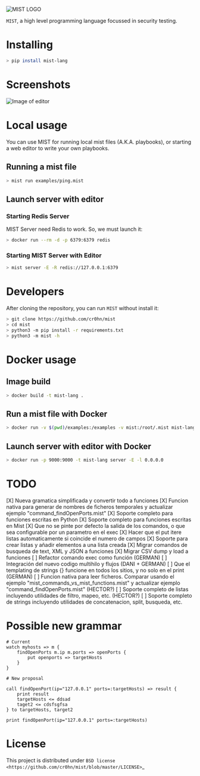 ![MIST LOGO](https://raw.githubusercontent.com/cr0hn/mist/master/docs/source/_static/images/logo-250x250.png)


`MIST`, a high level programming language focussed in security testing.

# Installing

```bash
> pip install mist-lang
```

# Screenshots

![Image of editor](https://raw.githubusercontent.com/cr0hn/mist/master/docs/source/_static/images/MIST_Editor.png)

# Local usage

You can use MIST for running local mist files (A.K.A. playbooks), or starting a
web editor to write your own playbooks.

## Running a mist file

```bash
> mist run examples/ping.mist
```

## Launch server with editor

### Starting Redis Server

MIST Server need Redis to work. So, we must launch it:

```bash
> docker run --rm -d -p 6379:6379 redis
```

### Starting MIST Server with Editor

```bash
> mist server -E -R redis://127.0.0.1:6379
```

# Developers

After cloning the repository, you can run `MIST` without install it:

```bash
> git clone https://github.com/cr0hn/mist
> cd mist
> python3 -m pip install -r requirements.txt
> python3 -m mist -h
```

# Docker usage

## Image build

```bash
> docker build -t mist-lang .
```

## Run a mist file with Docker

```bash
> docker run -v $(pwd)/examples:/examples -v mist:/root/.mist mist-lang run examples/ping.mist
```

## Launch server with editor with Docker

```bash
> docker run -p 9000:9000 -t mist-lang server -E -l 0.0.0.0
```

# TODO

[X] Nueva gramatica simplificada y convertir todo a funciones
[X] Funcion nativa para generar de nombres de ficheros temporales y actualizar ejemplo "command_findOpenPorts.mist"
[X] Soporte completo para funciones escritas en Python
[X] Soporte completo para funciones escritas en Mist
[X] Que no se pinte por defecto la salida de los comandos, o que sea configurable por un parametro en el exec
[X] Hacer que el put itere listas automaticamente si coincide el numero de campos
[X] Soporte para crear listas y añadir elementos a una lista creada
[X] Migrar comandos de busqueda de text, XML y JSON a funciones
[X] Migrar CSV dump y load a funciones
[ ] Refactor comando exec como función (GERMAN)
[ ] Integración del nuevo codigo multihilo y flujos (DANI + GERMAN)
[ ] Que el templating de strings {} funcione en todos los sitios, y no solo en el print (GERMAN)
[ ] Funcion nativa para leer ficheros. Comparar usando el ejemplo "mist_commands_vs_mist_functions.mist" y actualizar ejemplo "command_findOpenPorts.mist" (HECTOR?)
[ ] Soporte completo de listas incluyendo utilidades de filtro, mapeo, etc. (HECTOR?)
[ ] Soporte completo de strings incluyendo utilidades de concatenacion, split, busqueda, etc.

# Possible new grammar

```mist
# Current
watch myhosts => m {
    findOpenPorts m.ip m.ports => openPorts {
        put openports => targetHosts
    }
}

# New proposal

call findOpenPort(ip="127.0.0.1" ports=:targetHosts) => result {
    print result
    targetHosts <= ddsad
    taget2 <= cdsfsgfsa
} to targetHosts, target2

print findOpenPort(ip="127.0.0.1" ports=:targetHosts)
```

# License

This project is distributed under `BSD license <https://github.com/cr0hn/mist/blob/master/LICENSE>`_
